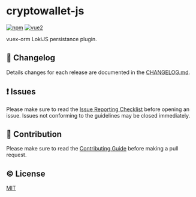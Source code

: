 # cryptowallet-js

[![npm](https://img.shields.io/npm/v/cryptowallet-js.svg)](https://www.npmjs.com/package/cryptowallet-js)
[![vue2](https://img.shields.io/badge/vue-2.x-brightgreen.svg)](https://vuejs.org/)

vuex-orm LokiJS persistance plugin.



## :scroll: Changelog
Details changes for each release are documented in the [CHANGELOG.md](https://github.com/nsh-core/cryptowallet-js/blob/develop/CHANGELOG.md).


## :exclamation: Issues
Please make sure to read the [Issue Reporting Checklist](https://github.com/nsh-core/cryptowallet-js/blob/develop/CONTRIBUTING.md#issue-reporting-guidelines) before opening an issue. Issues not conforming to the guidelines may be closed immediately.


## :muscle: Contribution
Please make sure to read the [Contributing Guide](https://github.com/nsh-core/cryptowallet-js/blob/develop/CONTRIBUTING.md) before making a pull request.

## :copyright: License

[MIT](http://opensource.org/licenses/MIT)
